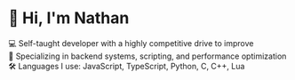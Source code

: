 # 👋 Hi, I'm Nathan
💻 Self-taught developer with a highly competitive drive to improve  
🔧 Specializing in backend systems, scripting, and performance optimization  
🛠️ Languages I use: JavaScript, TypeScript, Python, C, C++, Lua  
